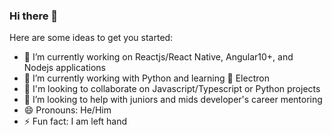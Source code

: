 ### Hi there 👋

Here are some ideas to get you started:

- 🔭 I’m currently working on Reactjs/React Native, Angular10+, and Nodejs applications
- 🌱 I’m currently working with Python and learning 🧪 Electron
- 👯 I'm looking to collaborate on Javascript/Typescript or Python projects 
- 🤔 I’m looking to help with juniors and mids developer's career mentoring
- 😄 Pronouns: He/Him
- ⚡ Fun fact: I am left hand


